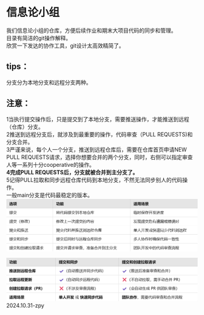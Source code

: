 # 信息论小组
我们信息论小组的仓库，方便后续作业和期末大项目代码的同步和管理。     
目录有简洁的git操作解释。    
欣赏一下发达的协作工具，git设计太高效精简了。
## tips：     
  分支分为本地分支和远程分支两种。     
  ## 注意：        
  1当执行提交操作后，只是提交到了本地分支，需要推送操作，才能推送到远程（仓库）分支。   
  2推送到远程分支后，就涉及到最重要的操作，代码审查（PULL REQUESTS)和分支合并。   
  3严谨来说，每个人一个分支，推送到远程仓库后，需要在仓库首页申请NEW PULL REQUESTS请求，选择你想要合并的两个分支，同时，右侧可以指定审查人等一系列十分cooperative的操作。   
  **4完成PULL REQUESTS后，分支就被合并到主分支了。**   
    5记得PULL拉取和同步远程仓库代码到本地分支，不然无法同步别人的代码操作。   
  一般main分支是代码最稳定的版本。   
  ![failedtoopen](images/git操作解释1.png)   
        
  ![failedtoopen](images/git操作解释2.png)       
  2024.10.31-zpy
